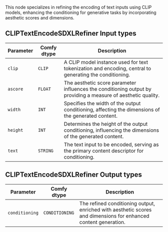 This node specializes in refining the encoding of text inputs using CLIP models, enhancing the conditioning for generative tasks by incorporating aesthetic scores and dimensions.

## CLIPTextEncodeSDXLRefiner Input types

| Parameter | Comfy dtype | Description |
| --- | --- | --- |
| `clip` | `CLIP` | A CLIP model instance used for text tokenization and encoding, central to generating the conditioning. |
| `ascore` | `FLOAT` | The aesthetic score parameter influences the conditioning output by providing a measure of aesthetic quality. |
| `width` | `INT` | Specifies the width of the output conditioning, affecting the dimensions of the generated content. |
| `height` | `INT` | Determines the height of the output conditioning, influencing the dimensions of the generated content. |
| `text` | `STRING` | The text input to be encoded, serving as the primary content descriptor for conditioning. |

## CLIPTextEncodeSDXLRefiner Output types

| Parameter | Comfy dtype | Description |
| --- | --- | --- |
| `conditioning` | `CONDITIONING` | The refined conditioning output, enriched with aesthetic scores and dimensions for enhanced content generation. |
